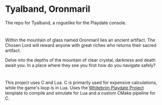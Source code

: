 # Tyalband, Oronmaril

The repo for Tyalband, a roguelike for the Playdate console.

#

Within the mountain of glass named Oronmaril lies an ancient artifact. The Chosen Lord will reward anyone with great riches who returns their sacred artifact. 

Delve into the depths of the mountain of clear crystal, darkness and death await you. In a place where they see you first how do you navigate safely?

#

This project uses C and Lua. C is primarily used for expensive calculations, while the game's loop is in Lua.
Uses the [Whitebrim Playdate Project](https://github.com/Whitebrim/VSCode-PlaydateTemplate) template to compile and simulate for Lua and a custom CMake pipeline for C.
